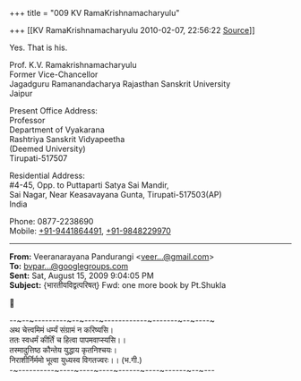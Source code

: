 +++
title = "009 KV RamaKrishnamacharyulu"

+++
[[KV RamaKrishnamacharyulu	2010-02-07, 22:56:22 [Source](https://groups.google.com/g/bvparishat/c/F6Iwu81DRL0)]]



Yes. That is his.  



Prof. K.V. Ramakrishnamacharyulu  
Former Vice-Chancellor  
Jagadguru Ramanandacharya Rajasthan Sanskrit University  
Jaipur  
  

Present Office Address:  
Professor  
Department of Vyakarana  
Rashtriya Sanskrit Vidyapeetha  
(Deemed University)  
Tirupati-517507

  
  

Residential Address:  
#4-45, Opp. to Puttaparti Satya Sai Mandir,  
Sai Nagar, Near Keasavayana Gunta, Tirupati-517503(AP)  
India

  
  

Phone: 0877-2238690  
Mobile: [+91-9441864491](tel:+91%2094418%2064491), [+91-9848229970](tel:+91%2098482%2029970)

  

  

------------------------------------------------------------------------

**From:** Veeranarayana Pandurangi \<[veer...@gmail.com]()\>  
**To:** [bvpar...@googlegroups.com]()  
**Sent:** Sat, August 15, 2009 9:04:05 PM  
**Subject:** {भारतीयविद्वत्परिषत्} Fwd: one more book by Pt.Shukla  



--\~--\~---------\~--\~----\~------------\~-------\~--\~----\~  
अथ चेत्त्वमिमं धर्म्यं संग्रामं न करिष्यसि।  
ततः स्वधर्मं कीर्तिं च हित्वा पापमवाप्स्यसि।।  
तस्मादुत्तिष्ठ कौन्तेय युद्धाय कृतनिश्चयः।  
निराशीर्निर्ममो भूत्वा युध्यस्व विगतज्वरः।। (भ.गी.)  
-\~----------\~----\~----\~----\~------\~----\~------\~--\~---  
  

  

